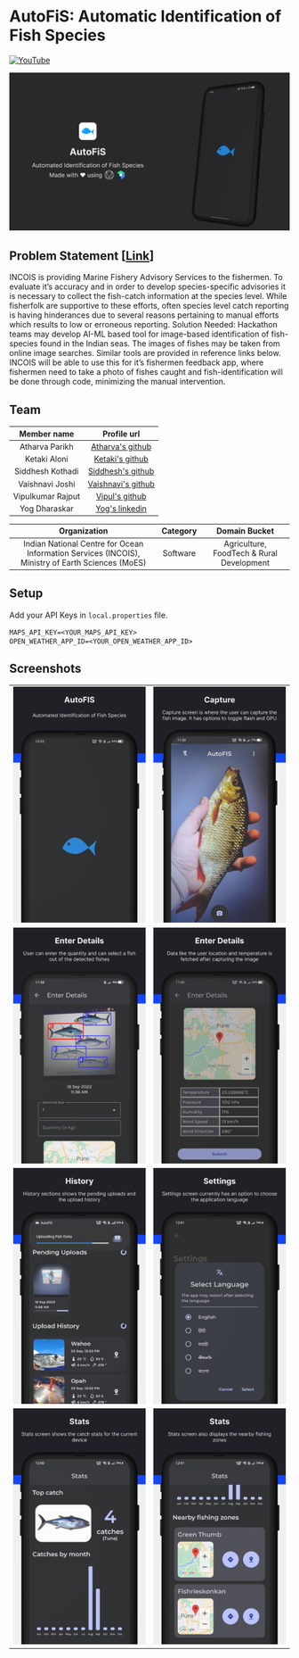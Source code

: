 # AutoFiS: Automatic Identification of Fish Species

[![YouTube](https://img.shields.io/badge/YouTube-FF0000)](https://youtu.be/Ba9CgKhO2lc)

<a href="https://youtu.be/Ba9CgKhO2lc"><img src="https://github.com/Confusion-Matrix-2023/autofis-m3/blob/screenshots/Poster.png?raw=true" /></a>

## Problem Statement [<a href="https://sih.gov.in/sih2022PS?technology_bucket=QWxs&category=QWxs&organization=SW5kaWFuIE5hdGlvbmFsIENlbnRyZSBmb3IgT2NlYW4gSW5mb3JtYXRpb24gU2VydmljZXMgKElOQ09JUyksIE1pbmlzdHJ5IG9mIEVhcnRoIFNjaWVuY2VzIChNb0VTKS4=&organization_type=QWxs">Link</a>]
	
INCOIS is providing Marine Fishery Advisory Services to the fishermen. To evaluate it’s accuracy and in order to develop species-specific advisories it is necessary to collect the fish-catch information at the species level. While fisherfolk are supportive to these efforts, often species level catch reporting is having hinderances due to several reasons pertaining to manual efforts which results to low or erroneous reporting. Solution Needed: Hackathon teams may develop AI-ML based tool for image-based identification of fish-species found in the Indian seas. The images of fishes may be taken from online image searches. Similar tools are provided in reference links below. INCOIS will be able to use this for it’s fishermen feedback app, where fishermen need to take a photo of fishes caught and fish-identification will be done through code, minimizing the manual intervention.

## Team
| Member name | Profile url |
| :---: | :---: |
| Atharva Parikh | [Atharva's github](https://github.com/aaparikh) |
| Ketaki Aloni | [Ketaki's github](https://github.com/ketaaaki) |
| Siddhesh Kothadi | [Siddhesh's github](https://github.com/siddheshkothadi) |
| Vaishnavi Joshi | [Vaishnavi's github](https://github.com/vaishnavi-30-beep) |
| Vipulkumar Rajput | [Vipul's github](https://github.com/vipul-rajput) |
| Yog Dharaskar | [Yog's linkedin](https://www.linkedin.com/in/yog-dharaskar/) |

| Organization | Category | Domain Bucket |
| :---: | :---: | :---: |
| Indian National Centre for Ocean Information Services (INCOIS), Ministry of Earth Sciences (MoES) | Software | Agriculture, FoodTech & Rural Development |

## Setup
Add your API Keys in <code>local.properties</code> file.
```
MAPS_API_KEY=<YOUR_MAPS_API_KEY>
OPEN_WEATHER_APP_ID=<YOUR_OPEN_WEATHER_APP_ID>
```

## Screenshots
| | |
| :---: | :---: |
| <img src="https://github.com/Confusion-Matrix-2023/autofis-m3/blob/screenshots/AutoFIS.png?raw=true" /> | <img src="https://github.com/Confusion-Matrix-2023/autofis-m3/blob/screenshots/Capture.png?raw=true" /> |
| <img src="https://github.com/Confusion-Matrix-2023/autofis-m3/blob/screenshots/Enter%20Details.png?raw=true" /> | <img src="https://github.com/Confusion-Matrix-2023/autofis-m3/blob/screenshots/Enter%20Details-1.png?raw=true" /> |
| <img src="https://github.com/Confusion-Matrix-2023/autofis-m3/blob/screenshots/History.png?raw=true" /> | <img src="https://github.com/Confusion-Matrix-2023/autofis-m3/blob/screenshots/Settings.png?raw=true" /> |
| <img src="https://github.com/Confusion-Matrix-2023/autofis-m3/blob/screenshots/Stats.png?raw=true" /> | <img src="https://github.com/Confusion-Matrix-2023/autofis-m3/blob/screenshots/Stats-1.png?raw=true" /> |
